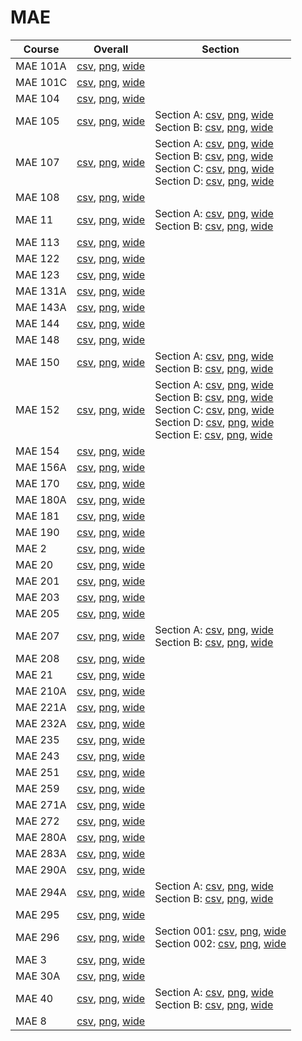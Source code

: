 # MAE

| Course | Overall | Section |
| ------ | ------- | ------- |
| MAE 101A | [csv](https://github.com/UCSD-Historical-Enrollment-Data/2023Fall/blob/main/overall/MAE%20101A.csv), [png](https://raw.githubusercontent.com/UCSD-Historical-Enrollment-Data/2023Fall/main/plot_overall/MAE%20101A.png), [wide](https://raw.githubusercontent.com/UCSD-Historical-Enrollment-Data/2023Fall/main/plot_overall_wide/MAE%20101A.png) |  |
| MAE 101C | [csv](https://github.com/UCSD-Historical-Enrollment-Data/2023Fall/blob/main/overall/MAE%20101C.csv), [png](https://raw.githubusercontent.com/UCSD-Historical-Enrollment-Data/2023Fall/main/plot_overall/MAE%20101C.png), [wide](https://raw.githubusercontent.com/UCSD-Historical-Enrollment-Data/2023Fall/main/plot_overall_wide/MAE%20101C.png) |  |
| MAE 104 | [csv](https://github.com/UCSD-Historical-Enrollment-Data/2023Fall/blob/main/overall/MAE%20104.csv), [png](https://raw.githubusercontent.com/UCSD-Historical-Enrollment-Data/2023Fall/main/plot_overall/MAE%20104.png), [wide](https://raw.githubusercontent.com/UCSD-Historical-Enrollment-Data/2023Fall/main/plot_overall_wide/MAE%20104.png) |  |
| MAE 105 | [csv](https://github.com/UCSD-Historical-Enrollment-Data/2023Fall/blob/main/overall/MAE%20105.csv), [png](https://raw.githubusercontent.com/UCSD-Historical-Enrollment-Data/2023Fall/main/plot_overall/MAE%20105.png), [wide](https://raw.githubusercontent.com/UCSD-Historical-Enrollment-Data/2023Fall/main/plot_overall_wide/MAE%20105.png) | Section A: [csv](https://github.com/UCSD-Historical-Enrollment-Data/2023Fall/blob/main/section/MAE%20105_A.csv), [png](https://raw.githubusercontent.com/UCSD-Historical-Enrollment-Data/2023Fall/main/plot_section/MAE%20105_A.png), [wide](https://raw.githubusercontent.com/UCSD-Historical-Enrollment-Data/2023Fall/main/plot_section_wide/MAE%20105_A.png)<br>Section B: [csv](https://github.com/UCSD-Historical-Enrollment-Data/2023Fall/blob/main/section/MAE%20105_B.csv), [png](https://raw.githubusercontent.com/UCSD-Historical-Enrollment-Data/2023Fall/main/plot_section/MAE%20105_B.png), [wide](https://raw.githubusercontent.com/UCSD-Historical-Enrollment-Data/2023Fall/main/plot_section_wide/MAE%20105_B.png) |
| MAE 107 | [csv](https://github.com/UCSD-Historical-Enrollment-Data/2023Fall/blob/main/overall/MAE%20107.csv), [png](https://raw.githubusercontent.com/UCSD-Historical-Enrollment-Data/2023Fall/main/plot_overall/MAE%20107.png), [wide](https://raw.githubusercontent.com/UCSD-Historical-Enrollment-Data/2023Fall/main/plot_overall_wide/MAE%20107.png) | Section A: [csv](https://github.com/UCSD-Historical-Enrollment-Data/2023Fall/blob/main/section/MAE%20107_A.csv), [png](https://raw.githubusercontent.com/UCSD-Historical-Enrollment-Data/2023Fall/main/plot_section/MAE%20107_A.png), [wide](https://raw.githubusercontent.com/UCSD-Historical-Enrollment-Data/2023Fall/main/plot_section_wide/MAE%20107_A.png)<br>Section B: [csv](https://github.com/UCSD-Historical-Enrollment-Data/2023Fall/blob/main/section/MAE%20107_B.csv), [png](https://raw.githubusercontent.com/UCSD-Historical-Enrollment-Data/2023Fall/main/plot_section/MAE%20107_B.png), [wide](https://raw.githubusercontent.com/UCSD-Historical-Enrollment-Data/2023Fall/main/plot_section_wide/MAE%20107_B.png)<br>Section C: [csv](https://github.com/UCSD-Historical-Enrollment-Data/2023Fall/blob/main/section/MAE%20107_C.csv), [png](https://raw.githubusercontent.com/UCSD-Historical-Enrollment-Data/2023Fall/main/plot_section/MAE%20107_C.png), [wide](https://raw.githubusercontent.com/UCSD-Historical-Enrollment-Data/2023Fall/main/plot_section_wide/MAE%20107_C.png)<br>Section D: [csv](https://github.com/UCSD-Historical-Enrollment-Data/2023Fall/blob/main/section/MAE%20107_D.csv), [png](https://raw.githubusercontent.com/UCSD-Historical-Enrollment-Data/2023Fall/main/plot_section/MAE%20107_D.png), [wide](https://raw.githubusercontent.com/UCSD-Historical-Enrollment-Data/2023Fall/main/plot_section_wide/MAE%20107_D.png) |
| MAE 108 | [csv](https://github.com/UCSD-Historical-Enrollment-Data/2023Fall/blob/main/overall/MAE%20108.csv), [png](https://raw.githubusercontent.com/UCSD-Historical-Enrollment-Data/2023Fall/main/plot_overall/MAE%20108.png), [wide](https://raw.githubusercontent.com/UCSD-Historical-Enrollment-Data/2023Fall/main/plot_overall_wide/MAE%20108.png) |  |
| MAE 11 | [csv](https://github.com/UCSD-Historical-Enrollment-Data/2023Fall/blob/main/overall/MAE%2011.csv), [png](https://raw.githubusercontent.com/UCSD-Historical-Enrollment-Data/2023Fall/main/plot_overall/MAE%2011.png), [wide](https://raw.githubusercontent.com/UCSD-Historical-Enrollment-Data/2023Fall/main/plot_overall_wide/MAE%2011.png) | Section A: [csv](https://github.com/UCSD-Historical-Enrollment-Data/2023Fall/blob/main/section/MAE%2011_A.csv), [png](https://raw.githubusercontent.com/UCSD-Historical-Enrollment-Data/2023Fall/main/plot_section/MAE%2011_A.png), [wide](https://raw.githubusercontent.com/UCSD-Historical-Enrollment-Data/2023Fall/main/plot_section_wide/MAE%2011_A.png)<br>Section B: [csv](https://github.com/UCSD-Historical-Enrollment-Data/2023Fall/blob/main/section/MAE%2011_B.csv), [png](https://raw.githubusercontent.com/UCSD-Historical-Enrollment-Data/2023Fall/main/plot_section/MAE%2011_B.png), [wide](https://raw.githubusercontent.com/UCSD-Historical-Enrollment-Data/2023Fall/main/plot_section_wide/MAE%2011_B.png) |
| MAE 113 | [csv](https://github.com/UCSD-Historical-Enrollment-Data/2023Fall/blob/main/overall/MAE%20113.csv), [png](https://raw.githubusercontent.com/UCSD-Historical-Enrollment-Data/2023Fall/main/plot_overall/MAE%20113.png), [wide](https://raw.githubusercontent.com/UCSD-Historical-Enrollment-Data/2023Fall/main/plot_overall_wide/MAE%20113.png) |  |
| MAE 122 | [csv](https://github.com/UCSD-Historical-Enrollment-Data/2023Fall/blob/main/overall/MAE%20122.csv), [png](https://raw.githubusercontent.com/UCSD-Historical-Enrollment-Data/2023Fall/main/plot_overall/MAE%20122.png), [wide](https://raw.githubusercontent.com/UCSD-Historical-Enrollment-Data/2023Fall/main/plot_overall_wide/MAE%20122.png) |  |
| MAE 123 | [csv](https://github.com/UCSD-Historical-Enrollment-Data/2023Fall/blob/main/overall/MAE%20123.csv), [png](https://raw.githubusercontent.com/UCSD-Historical-Enrollment-Data/2023Fall/main/plot_overall/MAE%20123.png), [wide](https://raw.githubusercontent.com/UCSD-Historical-Enrollment-Data/2023Fall/main/plot_overall_wide/MAE%20123.png) |  |
| MAE 131A | [csv](https://github.com/UCSD-Historical-Enrollment-Data/2023Fall/blob/main/overall/MAE%20131A.csv), [png](https://raw.githubusercontent.com/UCSD-Historical-Enrollment-Data/2023Fall/main/plot_overall/MAE%20131A.png), [wide](https://raw.githubusercontent.com/UCSD-Historical-Enrollment-Data/2023Fall/main/plot_overall_wide/MAE%20131A.png) |  |
| MAE 143A | [csv](https://github.com/UCSD-Historical-Enrollment-Data/2023Fall/blob/main/overall/MAE%20143A.csv), [png](https://raw.githubusercontent.com/UCSD-Historical-Enrollment-Data/2023Fall/main/plot_overall/MAE%20143A.png), [wide](https://raw.githubusercontent.com/UCSD-Historical-Enrollment-Data/2023Fall/main/plot_overall_wide/MAE%20143A.png) |  |
| MAE 144 | [csv](https://github.com/UCSD-Historical-Enrollment-Data/2023Fall/blob/main/overall/MAE%20144.csv), [png](https://raw.githubusercontent.com/UCSD-Historical-Enrollment-Data/2023Fall/main/plot_overall/MAE%20144.png), [wide](https://raw.githubusercontent.com/UCSD-Historical-Enrollment-Data/2023Fall/main/plot_overall_wide/MAE%20144.png) |  |
| MAE 148 | [csv](https://github.com/UCSD-Historical-Enrollment-Data/2023Fall/blob/main/overall/MAE%20148.csv), [png](https://raw.githubusercontent.com/UCSD-Historical-Enrollment-Data/2023Fall/main/plot_overall/MAE%20148.png), [wide](https://raw.githubusercontent.com/UCSD-Historical-Enrollment-Data/2023Fall/main/plot_overall_wide/MAE%20148.png) |  |
| MAE 150 | [csv](https://github.com/UCSD-Historical-Enrollment-Data/2023Fall/blob/main/overall/MAE%20150.csv), [png](https://raw.githubusercontent.com/UCSD-Historical-Enrollment-Data/2023Fall/main/plot_overall/MAE%20150.png), [wide](https://raw.githubusercontent.com/UCSD-Historical-Enrollment-Data/2023Fall/main/plot_overall_wide/MAE%20150.png) | Section A: [csv](https://github.com/UCSD-Historical-Enrollment-Data/2023Fall/blob/main/section/MAE%20150_A.csv), [png](https://raw.githubusercontent.com/UCSD-Historical-Enrollment-Data/2023Fall/main/plot_section/MAE%20150_A.png), [wide](https://raw.githubusercontent.com/UCSD-Historical-Enrollment-Data/2023Fall/main/plot_section_wide/MAE%20150_A.png)<br>Section B: [csv](https://github.com/UCSD-Historical-Enrollment-Data/2023Fall/blob/main/section/MAE%20150_B.csv), [png](https://raw.githubusercontent.com/UCSD-Historical-Enrollment-Data/2023Fall/main/plot_section/MAE%20150_B.png), [wide](https://raw.githubusercontent.com/UCSD-Historical-Enrollment-Data/2023Fall/main/plot_section_wide/MAE%20150_B.png) |
| MAE 152 | [csv](https://github.com/UCSD-Historical-Enrollment-Data/2023Fall/blob/main/overall/MAE%20152.csv), [png](https://raw.githubusercontent.com/UCSD-Historical-Enrollment-Data/2023Fall/main/plot_overall/MAE%20152.png), [wide](https://raw.githubusercontent.com/UCSD-Historical-Enrollment-Data/2023Fall/main/plot_overall_wide/MAE%20152.png) | Section A: [csv](https://github.com/UCSD-Historical-Enrollment-Data/2023Fall/blob/main/section/MAE%20152_A.csv), [png](https://raw.githubusercontent.com/UCSD-Historical-Enrollment-Data/2023Fall/main/plot_section/MAE%20152_A.png), [wide](https://raw.githubusercontent.com/UCSD-Historical-Enrollment-Data/2023Fall/main/plot_section_wide/MAE%20152_A.png)<br>Section B: [csv](https://github.com/UCSD-Historical-Enrollment-Data/2023Fall/blob/main/section/MAE%20152_B.csv), [png](https://raw.githubusercontent.com/UCSD-Historical-Enrollment-Data/2023Fall/main/plot_section/MAE%20152_B.png), [wide](https://raw.githubusercontent.com/UCSD-Historical-Enrollment-Data/2023Fall/main/plot_section_wide/MAE%20152_B.png)<br>Section C: [csv](https://github.com/UCSD-Historical-Enrollment-Data/2023Fall/blob/main/section/MAE%20152_C.csv), [png](https://raw.githubusercontent.com/UCSD-Historical-Enrollment-Data/2023Fall/main/plot_section/MAE%20152_C.png), [wide](https://raw.githubusercontent.com/UCSD-Historical-Enrollment-Data/2023Fall/main/plot_section_wide/MAE%20152_C.png)<br>Section D: [csv](https://github.com/UCSD-Historical-Enrollment-Data/2023Fall/blob/main/section/MAE%20152_D.csv), [png](https://raw.githubusercontent.com/UCSD-Historical-Enrollment-Data/2023Fall/main/plot_section/MAE%20152_D.png), [wide](https://raw.githubusercontent.com/UCSD-Historical-Enrollment-Data/2023Fall/main/plot_section_wide/MAE%20152_D.png)<br>Section E: [csv](https://github.com/UCSD-Historical-Enrollment-Data/2023Fall/blob/main/section/MAE%20152_E.csv), [png](https://raw.githubusercontent.com/UCSD-Historical-Enrollment-Data/2023Fall/main/plot_section/MAE%20152_E.png), [wide](https://raw.githubusercontent.com/UCSD-Historical-Enrollment-Data/2023Fall/main/plot_section_wide/MAE%20152_E.png) |
| MAE 154 | [csv](https://github.com/UCSD-Historical-Enrollment-Data/2023Fall/blob/main/overall/MAE%20154.csv), [png](https://raw.githubusercontent.com/UCSD-Historical-Enrollment-Data/2023Fall/main/plot_overall/MAE%20154.png), [wide](https://raw.githubusercontent.com/UCSD-Historical-Enrollment-Data/2023Fall/main/plot_overall_wide/MAE%20154.png) |  |
| MAE 156A | [csv](https://github.com/UCSD-Historical-Enrollment-Data/2023Fall/blob/main/overall/MAE%20156A.csv), [png](https://raw.githubusercontent.com/UCSD-Historical-Enrollment-Data/2023Fall/main/plot_overall/MAE%20156A.png), [wide](https://raw.githubusercontent.com/UCSD-Historical-Enrollment-Data/2023Fall/main/plot_overall_wide/MAE%20156A.png) |  |
| MAE 170 | [csv](https://github.com/UCSD-Historical-Enrollment-Data/2023Fall/blob/main/overall/MAE%20170.csv), [png](https://raw.githubusercontent.com/UCSD-Historical-Enrollment-Data/2023Fall/main/plot_overall/MAE%20170.png), [wide](https://raw.githubusercontent.com/UCSD-Historical-Enrollment-Data/2023Fall/main/plot_overall_wide/MAE%20170.png) |  |
| MAE 180A | [csv](https://github.com/UCSD-Historical-Enrollment-Data/2023Fall/blob/main/overall/MAE%20180A.csv), [png](https://raw.githubusercontent.com/UCSD-Historical-Enrollment-Data/2023Fall/main/plot_overall/MAE%20180A.png), [wide](https://raw.githubusercontent.com/UCSD-Historical-Enrollment-Data/2023Fall/main/plot_overall_wide/MAE%20180A.png) |  |
| MAE 181 | [csv](https://github.com/UCSD-Historical-Enrollment-Data/2023Fall/blob/main/overall/MAE%20181.csv), [png](https://raw.githubusercontent.com/UCSD-Historical-Enrollment-Data/2023Fall/main/plot_overall/MAE%20181.png), [wide](https://raw.githubusercontent.com/UCSD-Historical-Enrollment-Data/2023Fall/main/plot_overall_wide/MAE%20181.png) |  |
| MAE 190 | [csv](https://github.com/UCSD-Historical-Enrollment-Data/2023Fall/blob/main/overall/MAE%20190.csv), [png](https://raw.githubusercontent.com/UCSD-Historical-Enrollment-Data/2023Fall/main/plot_overall/MAE%20190.png), [wide](https://raw.githubusercontent.com/UCSD-Historical-Enrollment-Data/2023Fall/main/plot_overall_wide/MAE%20190.png) |  |
| MAE 2 | [csv](https://github.com/UCSD-Historical-Enrollment-Data/2023Fall/blob/main/overall/MAE%202.csv), [png](https://raw.githubusercontent.com/UCSD-Historical-Enrollment-Data/2023Fall/main/plot_overall/MAE%202.png), [wide](https://raw.githubusercontent.com/UCSD-Historical-Enrollment-Data/2023Fall/main/plot_overall_wide/MAE%202.png) |  |
| MAE 20 | [csv](https://github.com/UCSD-Historical-Enrollment-Data/2023Fall/blob/main/overall/MAE%2020.csv), [png](https://raw.githubusercontent.com/UCSD-Historical-Enrollment-Data/2023Fall/main/plot_overall/MAE%2020.png), [wide](https://raw.githubusercontent.com/UCSD-Historical-Enrollment-Data/2023Fall/main/plot_overall_wide/MAE%2020.png) |  |
| MAE 201 | [csv](https://github.com/UCSD-Historical-Enrollment-Data/2023Fall/blob/main/overall/MAE%20201.csv), [png](https://raw.githubusercontent.com/UCSD-Historical-Enrollment-Data/2023Fall/main/plot_overall/MAE%20201.png), [wide](https://raw.githubusercontent.com/UCSD-Historical-Enrollment-Data/2023Fall/main/plot_overall_wide/MAE%20201.png) |  |
| MAE 203 | [csv](https://github.com/UCSD-Historical-Enrollment-Data/2023Fall/blob/main/overall/MAE%20203.csv), [png](https://raw.githubusercontent.com/UCSD-Historical-Enrollment-Data/2023Fall/main/plot_overall/MAE%20203.png), [wide](https://raw.githubusercontent.com/UCSD-Historical-Enrollment-Data/2023Fall/main/plot_overall_wide/MAE%20203.png) |  |
| MAE 205 | [csv](https://github.com/UCSD-Historical-Enrollment-Data/2023Fall/blob/main/overall/MAE%20205.csv), [png](https://raw.githubusercontent.com/UCSD-Historical-Enrollment-Data/2023Fall/main/plot_overall/MAE%20205.png), [wide](https://raw.githubusercontent.com/UCSD-Historical-Enrollment-Data/2023Fall/main/plot_overall_wide/MAE%20205.png) |  |
| MAE 207 | [csv](https://github.com/UCSD-Historical-Enrollment-Data/2023Fall/blob/main/overall/MAE%20207.csv), [png](https://raw.githubusercontent.com/UCSD-Historical-Enrollment-Data/2023Fall/main/plot_overall/MAE%20207.png), [wide](https://raw.githubusercontent.com/UCSD-Historical-Enrollment-Data/2023Fall/main/plot_overall_wide/MAE%20207.png) | Section A: [csv](https://github.com/UCSD-Historical-Enrollment-Data/2023Fall/blob/main/section/MAE%20207_A.csv), [png](https://raw.githubusercontent.com/UCSD-Historical-Enrollment-Data/2023Fall/main/plot_section/MAE%20207_A.png), [wide](https://raw.githubusercontent.com/UCSD-Historical-Enrollment-Data/2023Fall/main/plot_section_wide/MAE%20207_A.png)<br>Section B: [csv](https://github.com/UCSD-Historical-Enrollment-Data/2023Fall/blob/main/section/MAE%20207_B.csv), [png](https://raw.githubusercontent.com/UCSD-Historical-Enrollment-Data/2023Fall/main/plot_section/MAE%20207_B.png), [wide](https://raw.githubusercontent.com/UCSD-Historical-Enrollment-Data/2023Fall/main/plot_section_wide/MAE%20207_B.png) |
| MAE 208 | [csv](https://github.com/UCSD-Historical-Enrollment-Data/2023Fall/blob/main/overall/MAE%20208.csv), [png](https://raw.githubusercontent.com/UCSD-Historical-Enrollment-Data/2023Fall/main/plot_overall/MAE%20208.png), [wide](https://raw.githubusercontent.com/UCSD-Historical-Enrollment-Data/2023Fall/main/plot_overall_wide/MAE%20208.png) |  |
| MAE 21 | [csv](https://github.com/UCSD-Historical-Enrollment-Data/2023Fall/blob/main/overall/MAE%2021.csv), [png](https://raw.githubusercontent.com/UCSD-Historical-Enrollment-Data/2023Fall/main/plot_overall/MAE%2021.png), [wide](https://raw.githubusercontent.com/UCSD-Historical-Enrollment-Data/2023Fall/main/plot_overall_wide/MAE%2021.png) |  |
| MAE 210A | [csv](https://github.com/UCSD-Historical-Enrollment-Data/2023Fall/blob/main/overall/MAE%20210A.csv), [png](https://raw.githubusercontent.com/UCSD-Historical-Enrollment-Data/2023Fall/main/plot_overall/MAE%20210A.png), [wide](https://raw.githubusercontent.com/UCSD-Historical-Enrollment-Data/2023Fall/main/plot_overall_wide/MAE%20210A.png) |  |
| MAE 221A | [csv](https://github.com/UCSD-Historical-Enrollment-Data/2023Fall/blob/main/overall/MAE%20221A.csv), [png](https://raw.githubusercontent.com/UCSD-Historical-Enrollment-Data/2023Fall/main/plot_overall/MAE%20221A.png), [wide](https://raw.githubusercontent.com/UCSD-Historical-Enrollment-Data/2023Fall/main/plot_overall_wide/MAE%20221A.png) |  |
| MAE 232A | [csv](https://github.com/UCSD-Historical-Enrollment-Data/2023Fall/blob/main/overall/MAE%20232A.csv), [png](https://raw.githubusercontent.com/UCSD-Historical-Enrollment-Data/2023Fall/main/plot_overall/MAE%20232A.png), [wide](https://raw.githubusercontent.com/UCSD-Historical-Enrollment-Data/2023Fall/main/plot_overall_wide/MAE%20232A.png) |  |
| MAE 235 | [csv](https://github.com/UCSD-Historical-Enrollment-Data/2023Fall/blob/main/overall/MAE%20235.csv), [png](https://raw.githubusercontent.com/UCSD-Historical-Enrollment-Data/2023Fall/main/plot_overall/MAE%20235.png), [wide](https://raw.githubusercontent.com/UCSD-Historical-Enrollment-Data/2023Fall/main/plot_overall_wide/MAE%20235.png) |  |
| MAE 243 | [csv](https://github.com/UCSD-Historical-Enrollment-Data/2023Fall/blob/main/overall/MAE%20243.csv), [png](https://raw.githubusercontent.com/UCSD-Historical-Enrollment-Data/2023Fall/main/plot_overall/MAE%20243.png), [wide](https://raw.githubusercontent.com/UCSD-Historical-Enrollment-Data/2023Fall/main/plot_overall_wide/MAE%20243.png) |  |
| MAE 251 | [csv](https://github.com/UCSD-Historical-Enrollment-Data/2023Fall/blob/main/overall/MAE%20251.csv), [png](https://raw.githubusercontent.com/UCSD-Historical-Enrollment-Data/2023Fall/main/plot_overall/MAE%20251.png), [wide](https://raw.githubusercontent.com/UCSD-Historical-Enrollment-Data/2023Fall/main/plot_overall_wide/MAE%20251.png) |  |
| MAE 259 | [csv](https://github.com/UCSD-Historical-Enrollment-Data/2023Fall/blob/main/overall/MAE%20259.csv), [png](https://raw.githubusercontent.com/UCSD-Historical-Enrollment-Data/2023Fall/main/plot_overall/MAE%20259.png), [wide](https://raw.githubusercontent.com/UCSD-Historical-Enrollment-Data/2023Fall/main/plot_overall_wide/MAE%20259.png) |  |
| MAE 271A | [csv](https://github.com/UCSD-Historical-Enrollment-Data/2023Fall/blob/main/overall/MAE%20271A.csv), [png](https://raw.githubusercontent.com/UCSD-Historical-Enrollment-Data/2023Fall/main/plot_overall/MAE%20271A.png), [wide](https://raw.githubusercontent.com/UCSD-Historical-Enrollment-Data/2023Fall/main/plot_overall_wide/MAE%20271A.png) |  |
| MAE 272 | [csv](https://github.com/UCSD-Historical-Enrollment-Data/2023Fall/blob/main/overall/MAE%20272.csv), [png](https://raw.githubusercontent.com/UCSD-Historical-Enrollment-Data/2023Fall/main/plot_overall/MAE%20272.png), [wide](https://raw.githubusercontent.com/UCSD-Historical-Enrollment-Data/2023Fall/main/plot_overall_wide/MAE%20272.png) |  |
| MAE 280A | [csv](https://github.com/UCSD-Historical-Enrollment-Data/2023Fall/blob/main/overall/MAE%20280A.csv), [png](https://raw.githubusercontent.com/UCSD-Historical-Enrollment-Data/2023Fall/main/plot_overall/MAE%20280A.png), [wide](https://raw.githubusercontent.com/UCSD-Historical-Enrollment-Data/2023Fall/main/plot_overall_wide/MAE%20280A.png) |  |
| MAE 283A | [csv](https://github.com/UCSD-Historical-Enrollment-Data/2023Fall/blob/main/overall/MAE%20283A.csv), [png](https://raw.githubusercontent.com/UCSD-Historical-Enrollment-Data/2023Fall/main/plot_overall/MAE%20283A.png), [wide](https://raw.githubusercontent.com/UCSD-Historical-Enrollment-Data/2023Fall/main/plot_overall_wide/MAE%20283A.png) |  |
| MAE 290A | [csv](https://github.com/UCSD-Historical-Enrollment-Data/2023Fall/blob/main/overall/MAE%20290A.csv), [png](https://raw.githubusercontent.com/UCSD-Historical-Enrollment-Data/2023Fall/main/plot_overall/MAE%20290A.png), [wide](https://raw.githubusercontent.com/UCSD-Historical-Enrollment-Data/2023Fall/main/plot_overall_wide/MAE%20290A.png) |  |
| MAE 294A | [csv](https://github.com/UCSD-Historical-Enrollment-Data/2023Fall/blob/main/overall/MAE%20294A.csv), [png](https://raw.githubusercontent.com/UCSD-Historical-Enrollment-Data/2023Fall/main/plot_overall/MAE%20294A.png), [wide](https://raw.githubusercontent.com/UCSD-Historical-Enrollment-Data/2023Fall/main/plot_overall_wide/MAE%20294A.png) | Section A: [csv](https://github.com/UCSD-Historical-Enrollment-Data/2023Fall/blob/main/section/MAE%20294A_A.csv), [png](https://raw.githubusercontent.com/UCSD-Historical-Enrollment-Data/2023Fall/main/plot_section/MAE%20294A_A.png), [wide](https://raw.githubusercontent.com/UCSD-Historical-Enrollment-Data/2023Fall/main/plot_section_wide/MAE%20294A_A.png)<br>Section B: [csv](https://github.com/UCSD-Historical-Enrollment-Data/2023Fall/blob/main/section/MAE%20294A_B.csv), [png](https://raw.githubusercontent.com/UCSD-Historical-Enrollment-Data/2023Fall/main/plot_section/MAE%20294A_B.png), [wide](https://raw.githubusercontent.com/UCSD-Historical-Enrollment-Data/2023Fall/main/plot_section_wide/MAE%20294A_B.png) |
| MAE 295 | [csv](https://github.com/UCSD-Historical-Enrollment-Data/2023Fall/blob/main/overall/MAE%20295.csv), [png](https://raw.githubusercontent.com/UCSD-Historical-Enrollment-Data/2023Fall/main/plot_overall/MAE%20295.png), [wide](https://raw.githubusercontent.com/UCSD-Historical-Enrollment-Data/2023Fall/main/plot_overall_wide/MAE%20295.png) |  |
| MAE 296 | [csv](https://github.com/UCSD-Historical-Enrollment-Data/2023Fall/blob/main/overall/MAE%20296.csv), [png](https://raw.githubusercontent.com/UCSD-Historical-Enrollment-Data/2023Fall/main/plot_overall/MAE%20296.png), [wide](https://raw.githubusercontent.com/UCSD-Historical-Enrollment-Data/2023Fall/main/plot_overall_wide/MAE%20296.png) | Section 001: [csv](https://github.com/UCSD-Historical-Enrollment-Data/2023Fall/blob/main/section/MAE%20296_001.csv), [png](https://raw.githubusercontent.com/UCSD-Historical-Enrollment-Data/2023Fall/main/plot_section/MAE%20296_001.png), [wide](https://raw.githubusercontent.com/UCSD-Historical-Enrollment-Data/2023Fall/main/plot_section_wide/MAE%20296_001.png)<br>Section 002: [csv](https://github.com/UCSD-Historical-Enrollment-Data/2023Fall/blob/main/section/MAE%20296_002.csv), [png](https://raw.githubusercontent.com/UCSD-Historical-Enrollment-Data/2023Fall/main/plot_section/MAE%20296_002.png), [wide](https://raw.githubusercontent.com/UCSD-Historical-Enrollment-Data/2023Fall/main/plot_section_wide/MAE%20296_002.png) |
| MAE 3 | [csv](https://github.com/UCSD-Historical-Enrollment-Data/2023Fall/blob/main/overall/MAE%203.csv), [png](https://raw.githubusercontent.com/UCSD-Historical-Enrollment-Data/2023Fall/main/plot_overall/MAE%203.png), [wide](https://raw.githubusercontent.com/UCSD-Historical-Enrollment-Data/2023Fall/main/plot_overall_wide/MAE%203.png) |  |
| MAE 30A | [csv](https://github.com/UCSD-Historical-Enrollment-Data/2023Fall/blob/main/overall/MAE%2030A.csv), [png](https://raw.githubusercontent.com/UCSD-Historical-Enrollment-Data/2023Fall/main/plot_overall/MAE%2030A.png), [wide](https://raw.githubusercontent.com/UCSD-Historical-Enrollment-Data/2023Fall/main/plot_overall_wide/MAE%2030A.png) |  |
| MAE 40 | [csv](https://github.com/UCSD-Historical-Enrollment-Data/2023Fall/blob/main/overall/MAE%2040.csv), [png](https://raw.githubusercontent.com/UCSD-Historical-Enrollment-Data/2023Fall/main/plot_overall/MAE%2040.png), [wide](https://raw.githubusercontent.com/UCSD-Historical-Enrollment-Data/2023Fall/main/plot_overall_wide/MAE%2040.png) | Section A: [csv](https://github.com/UCSD-Historical-Enrollment-Data/2023Fall/blob/main/section/MAE%2040_A.csv), [png](https://raw.githubusercontent.com/UCSD-Historical-Enrollment-Data/2023Fall/main/plot_section/MAE%2040_A.png), [wide](https://raw.githubusercontent.com/UCSD-Historical-Enrollment-Data/2023Fall/main/plot_section_wide/MAE%2040_A.png)<br>Section B: [csv](https://github.com/UCSD-Historical-Enrollment-Data/2023Fall/blob/main/section/MAE%2040_B.csv), [png](https://raw.githubusercontent.com/UCSD-Historical-Enrollment-Data/2023Fall/main/plot_section/MAE%2040_B.png), [wide](https://raw.githubusercontent.com/UCSD-Historical-Enrollment-Data/2023Fall/main/plot_section_wide/MAE%2040_B.png) |
| MAE 8 | [csv](https://github.com/UCSD-Historical-Enrollment-Data/2023Fall/blob/main/overall/MAE%208.csv), [png](https://raw.githubusercontent.com/UCSD-Historical-Enrollment-Data/2023Fall/main/plot_overall/MAE%208.png), [wide](https://raw.githubusercontent.com/UCSD-Historical-Enrollment-Data/2023Fall/main/plot_overall_wide/MAE%208.png) |  |
